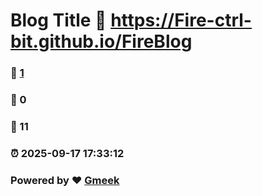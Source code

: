 # Blog Title :link: https://Fire-ctrl-bit.github.io/FireBlog 
### :page_facing_up: [1](https://Fire-ctrl-bit.github.io/FireBlog/tag.html) 
### :speech_balloon: 0 
### :hibiscus: 11 
### :alarm_clock: 2025-09-17 17:33:12 
### Powered by :heart: [Gmeek](https://github.com/Meekdai/Gmeek)
